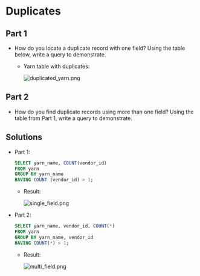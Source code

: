 # Duplicates

## Part 1

* How do you locate a duplicate record with one field? Using the table below, write a query to demonstrate.

  * Yarn table with duplicates:

    ![duplicated_yarn.png](../Images/duplicated_yarn.png)

## Part 2

* How do you find duplicate records using more than one field? Using the table from Part 1, write a query to demonstrate.

## Solutions

* Part 1:

  ```sql
  SELECT yarn_name, COUNT(vendor_id)
  FROM yarn
  GROUP BY yarn_name
  HAVING COUNT (vendor_id) > 1;
  ```

  * Result:

    ![single_field.png](../Images/single_field.png)

* Part 2:

  ```sql
  SELECT yarn_name, vendor_id, COUNT(*)
  FROM yarn
  GROUP BY yarn_name, vendor_id
  HAVING COUNT(*) > 1;
  ```

  * Result:

    ![multi_field.png](../Images/multi_field.png)
